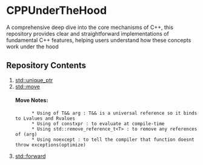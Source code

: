 # CPPUnderTheHood
A comprehensive deep dive into the core mechanisms of C++, this repository provides clear and straightforward implementations of fundamental C++ features, helping users understand how these concepts work under the hood
## Repository Contents
1. [std::unique_ptr](https://github.com/AbdelrahmanTarekMahmoud/CPPUnderTheHood/blob/main/UniquePointer/UniquePointer.cpp)
2. [std::move](https://github.com/AbdelrahmanTarekMahmoud/CPPUnderTheHood/blob/main/Move/Move.cpp)
    #### Move Notes:
             * Using of T&& arg : T&& is a universal reference so it binds to Lvalues and Rvalues
             * Using of constxpr : to evaluate at compile-time
             * Using std::remove_reference_t<T> : to remove any references of (arg)
             * Using noexcept : to tell the compiler that function doesnt throw exceptions(optimize)
3. [std::forward](https://github.com/AbdelrahmanTarekMahmoud/CPPUnderTheHood/blob/main/Forward/forward.cpp)

  

     

